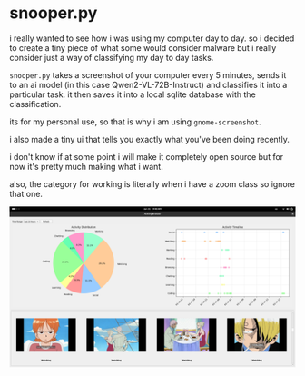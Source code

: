 # snooper.py

i really wanted to see how i was using my computer day to day.
so i decided to create a tiny piece of what some would consider malware but
i really consider just a way of classifying my day to day tasks. 

`snooper.py` takes a screenshot of your computer every 5 minutes, sends it to an ai
model (in this case Qwen2-VL-72B-Instruct) and classifies it into a particular
task. it then saves it into a local sqlite database with the classification.

its for my personal use, so that is why i am using `gnome-screenshot`.

i also made a tiny ui that tells you exactly what you've been doing recently.

i don't know if at some point i will make it completely open source but for now
it's pretty much making what i want.

also, the category for working is literally when i have a zoom class so ignore
that one.

![an image of the ui for snooper](./current_ui.png)

